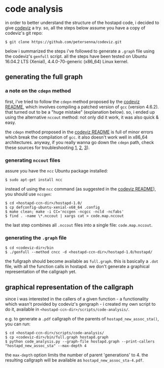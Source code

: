 # code analysis
in order to better understand the structure of the hostapd code, i decided to 
give [codeviz](https://github.com/petersenna/codeviz) a try. so, all the steps 
below assume you have a copy of codeviz's git repo:

```
$ git clone https://github.com/petersenna/codeviz.git
```

below i summarized the steps i've followed to generate a `.graph` file using the 
codeviz's `genfull` script. all the steps have been tested on Ubuntu 16.04.2 LTS 
(Xenial), 4.4.0-70-generic (x86_64) Linux kernel.

## generating the full graph

### a note on the `cdepn` method
first, i've tried to follow the `cdepn` method proposed by the [codeviz README](https://github.com/petersenna/codeviz), which involves compiling a patched version of `gcc` (version 4.6.2). that 
turned out to be a "huge mistake" (explanation below). so, i ended up using the alternative `nccout` method: not only did it work, it was also quick & easy.

the `cdepn` method proposed in the [codeviz README](https://github.com/petersenna/codeviz) is full of minor 
errors which break the compilation of `gcc`. it also doesn't work well in x86_64 architectures. anyway, 
if you really wanna go down the `cdepn` path, check these sources for 
troubleshooting [1](http://www.jianshu.com/p/b3ed2b3652ac), [2](https://stephanfr.com/2012/10/20/build-a-debug-version-of-gcc-4-7-2-for-ubuntu-12-04/), [3](http://www.yonch.com/tech/code-call-graphs-codeviz)).

### generating `nccout` files

assure you have the `ncc` Ubuntu package installed:

```
$ sudo apt-get install ncc
```

instead of using the `ncc` command (as suggested in the [codeviz README](https://github.com/petersenna/codeviz)), 
you should use `nccgen`:

```
$ cd <hostapd-ccn-dir>/hostapd-1.0/
$ cp defconfig-ubuntu-xenial-x68_64 .config
$ make clean; make -i CC='nccgen -ncgcc -ncld -ncfabs'
$ find . -name \*.nccout | xargs cat > code.map.nccout
```

the last step combines all `.nccout` files into a single file: `code.map.nccout`.

### generating the `.graph` file

```
$ cd <codeviz-dir>/bin
$ ./genfull --method cncc -d <hostapd-ccn-dir>/hostapd-1.0/hostapd/
```

the fullgraph should become available as `full.graph`. this is basically a 
`.dot` file, with all the function calls in hostapd. we don't generate a 
graphical representation of the callgraph yet.

## graphical representation of the callgraph

since i was interested in the callers of a given function - a functionality 
which wasn't provided by codeviz's gengraph - i created my own script to do it, 
available in `<hostapd-ccn-dir>/scripts/code-analysis/`.

e.g. to generate a `.pdf` callgraph of the parents of `hostapd_new_assoc_sta()`, 
you can run:

```
$ cd <hostapd-ccn-dir>/scripts/code-analysis/
$ cp <codeviz-dir>/bin/full.graph hostapd.graph
$ python code_analysis.py --graph-file hostapd.graph --print-callers "hostapd_new_assoc_sta" --max-depth 4
```

the `max-depth` option limits the number of parent 'generations' to 4. the 
resulting callgraph will be available as `hostapd_new_assoc_sta-4.pdf`.
